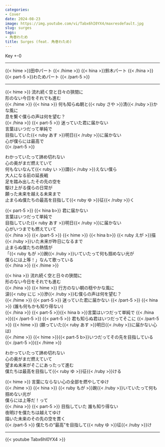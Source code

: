 ```yaml
---
categories:
- Cover
date: 2024-08-23
image: https://img.youtube.com/vi/Tabx6hI0YX4/maxresdefault.jpg
slug: surges
tags:
- 角巻わため
title: Surges (feat. 角巻わため)
---
```



Key +-0

---

{{< hime >}}田中パート  {{< /hime >}}
{{< hina >}}鈴木パート  {{< /hina >}}
{{< part-5 >}}わためパート  {{< /part-5 >}}

---

{{< hime >}}
流れ続く空と日々の狭間に  
形のない今日をそれでも進む  
{{< /hime >}}
{{< hina >}}
何も知らぬ朝と{{< ruby さや >}}清{{< /ruby >}}かな風に  
息を繋ぐ僕らの声は何を望む？  
{{< /hina >}} 
{{< part-5 >}}
迷っていた君に届かない  
言葉はいつだって単純で  
目指していた{{< ruby あす >}}明日{{< /ruby >}}に届かない  
心が僕らには最高で  
{{< /part-5 >}}

わかっていたって諦め切れない  
心の奥がまだ燃えていて  
何もないなんて{{< ruby い >}}謂{{< /ruby >}}えない僕ら  
大人になる前の延長戦  
足を踏み出したその先の空を  
駆け上がる僕らの日常が  
願った未来を越える未来まで  
止まらぬ僕たちの最高を目指して{{< ruby ゆ >}}征{{< /ruby >}}く  

{{< part-5 >}}
{{< hina b>}}
君に届かない  
言葉はいつだって単純で  
目指していた{{< ruby あす >}}明日{{< /ruby >}}に届かない  
心がいつまでも燃えていて  
{{< /hina >}}
{{< /part-5 >}}
{{< hime >}}
{{< hina b>}}
{{< ruby えが >}}描{{< /ruby >}}いた未来が昨日になるまで  
止まらぬ僕たちの熱情が  
「{{< ruby もが >}}踠{{< /ruby >}}いていたって何も掴めない光が  
僕らには上等！」なんて歌っている  
{{< /hina >}}
{{< /hime >}}

{{< hina >}}
流れ続く空と日々の狭間に  
形のない今日をそれでも進む  
{{< /hina >}}
{{< hime >}}
行方のない朝の穏やかな風に  
涙{{< ruby にじ >}}滲{{< /ruby >}}む僕らの声は何を望む？  
{{< /hime >}}
{{< part-5 >}}
迷っていた君に届かない 
{{< /part-5 >}}
{{< hina >}}
(誰も何もかも知り得ない)  
{{< /hina >}}
{{< part-5 >}}{{< hina b >}}言葉はいつだって単純で  {{< /hina >}}{{< /part-5 >}}
{{< part-5 >}}
君も知らぬ君はいつだってそこに 
{{< /part-5 >}}
{{< hime >}}
(願っていた{{< ruby あす >}}明日{{< /ruby >}}に届かない心は)  
{{< /hime >}}
{{< hime >}}{{< part-5 b>}}いつだってその先を目指している  {{< /part-5 >}}{{< /hime >}}

わかっていたって諦め切れない  
心の奥がまだ燃えていて  
望まぬ未来がそこにあったって進む  
僕たちは最高を目指して{{< ruby ゆ >}}征{{< /ruby >}}ける  

{{< hime >}}
言葉にならない心の全部を燃やしてゆけ  
{{< /hime >}}
{{< hina >}}
{{< ruby もが >}}踠{{< /ruby >}}いていたって何も掴めない光が  
僕らには上等だ！って  
{{< /hina >}}
{{< part-5 >}}
目指していた 誰も知り得ない  
夜明けを僕たちは越えてゆけ  
描いた未来のその先の空を貫く  
{{< /part-5 >}}
僕たちの“最高”を目指して{{< ruby ゆ >}}征{{< /ruby >}}け  


---
{{< youtube Tabx6hI0YX4 >}}